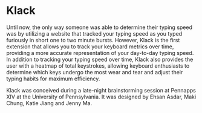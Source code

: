 # Klack
Until now, the only way someone was able to determine their typing speed was by utilizing a website that tracked your typing speed as you typed furiously in short one to two minute bursts. However, Klack is the first extension that allows you to track your keyboard metrics over time, providing a more accurate representation of your day-to-day typing speed. In addition to tracking your typing speed over time, Klack also provides the user with a heatmap of total keystrokes, allowing keyboard enthusiasts to determine which keys undergo the most wear and tear and adjust their typing habits for maximum efficiency.

Klack was conceived during a late-night brainstorming session at Pennapps XIV at the University of Pennsylvania. It was designed by Ehsan Asdar, Maki Chung, Katie Jiang and Jenny Ma.
